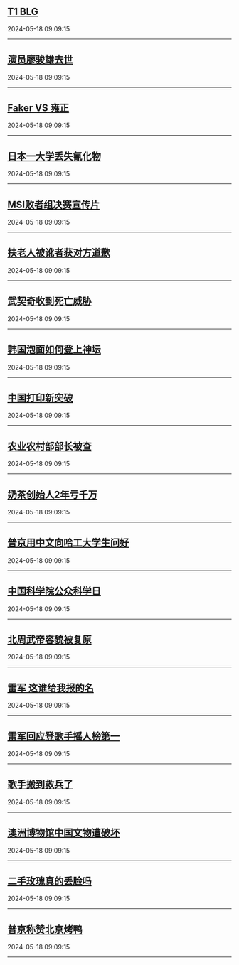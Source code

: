## [T1 BLG](https://search.bilibili.com/all?vt=36849326&keyword=T1+BLG&order=click)

2024-05-18 09:09:15

---
## [演员廖骏雄去世](https://search.bilibili.com/all?vt=36849326&keyword=%E6%BC%94%E5%91%98%E5%BB%96%E9%AA%8F%E9%9B%84%E5%8E%BB%E4%B8%96&order=click)

2024-05-18 09:09:15

---
## [Faker VS 雍正](https://search.bilibili.com/all?vt=36849326&keyword=Faker+VS+%E9%9B%8D%E6%AD%A3&order=click)

2024-05-18 09:09:15

---
## [日本一大学丢失氰化物](https://search.bilibili.com/all?vt=36849326&keyword=%E6%97%A5%E6%9C%AC%E4%B8%80%E5%A4%A7%E5%AD%A6%E4%B8%A2%E5%A4%B1%E6%B0%B0%E5%8C%96%E7%89%A9&order=click)

2024-05-18 09:09:15

---
## [MSI败者组决赛宣传片](https://search.bilibili.com/all?vt=36849326&keyword=MSI%E8%B4%A5%E8%80%85%E7%BB%84%E5%86%B3%E8%B5%9B%E5%AE%A3%E4%BC%A0%E7%89%87&order=click)

2024-05-18 09:09:15

---
## [扶老人被讹者获对方道歉](https://search.bilibili.com/all?vt=36849326&keyword=%E6%89%B6%E8%80%81%E4%BA%BA%E8%A2%AB%E8%AE%B9%E8%80%85%E8%8E%B7%E5%AF%B9%E6%96%B9%E9%81%93%E6%AD%89&order=click)

2024-05-18 09:09:15

---
## [武契奇收到死亡威胁](https://search.bilibili.com/all?vt=36849326&keyword=%E6%AD%A6%E5%A5%91%E5%A5%87%E6%94%B6%E5%88%B0%E6%AD%BB%E4%BA%A1%E5%A8%81%E8%83%81&order=click)

2024-05-18 09:09:15

---
## [韩国泡面如何登上神坛](https://search.bilibili.com/all?vt=36849326&keyword=%E9%9F%A9%E5%9B%BD%E6%B3%A1%E9%9D%A2%E5%A6%82%E4%BD%95%E7%99%BB%E4%B8%8A%E7%A5%9E%E5%9D%9B&order=click)

2024-05-18 09:09:15

---
## [中国打印新突破](https://search.bilibili.com/all?vt=36849326&keyword=%E4%B8%AD%E5%9B%BD%E6%89%93%E5%8D%B0%E6%96%B0%E7%AA%81%E7%A0%B4&order=click)

2024-05-18 09:09:15

---
## [农业农村部部长被查](https://search.bilibili.com/all?vt=36849326&keyword=%E5%86%9C%E4%B8%9A%E5%86%9C%E6%9D%91%E9%83%A8%E9%83%A8%E9%95%BF%E8%A2%AB%E6%9F%A5&order=click)

2024-05-18 09:09:15

---
## [奶茶创始人2年亏千万](https://search.bilibili.com/all?vt=36849326&keyword=%E5%A5%B6%E8%8C%B6%E5%88%9B%E5%A7%8B%E4%BA%BA2%E5%B9%B4%E4%BA%8F%E5%8D%83%E4%B8%87&order=click)

2024-05-18 09:09:15

---
## [普京用中文向哈工大学生问好](https://search.bilibili.com/all?vt=36849326&keyword=%E6%99%AE%E4%BA%AC%E7%94%A8%E4%B8%AD%E6%96%87%E5%90%91%E5%93%88%E5%B7%A5%E5%A4%A7%E5%AD%A6%E7%94%9F%E9%97%AE%E5%A5%BD&order=click)

2024-05-18 09:09:15

---
## [中国科学院公众科学日](https://search.bilibili.com/all?vt=36849326&keyword=%E4%B8%AD%E5%9B%BD%E7%A7%91%E5%AD%A6%E9%99%A2%E5%85%AC%E4%BC%97%E7%A7%91%E5%AD%A6%E6%97%A5&order=click)

2024-05-18 09:09:15

---
## [北周武帝容貌被复原](https://search.bilibili.com/all?vt=36849326&keyword=%E5%8C%97%E5%91%A8%E6%AD%A6%E5%B8%9D%E5%AE%B9%E8%B2%8C%E8%A2%AB%E5%A4%8D%E5%8E%9F&order=click)

2024-05-18 09:09:15

---
## [雷军 这谁给我报的名](https://search.bilibili.com/all?vt=36849326&keyword=%E9%9B%B7%E5%86%9B+%E8%BF%99%E8%B0%81%E7%BB%99%E6%88%91%E6%8A%A5%E7%9A%84%E5%90%8D&order=click)

2024-05-18 09:09:15

---
## [雷军回应登歌手摇人榜第一](https://search.bilibili.com/all?vt=36849326&keyword=%E9%9B%B7%E5%86%9B%E5%9B%9E%E5%BA%94%E7%99%BB%E6%AD%8C%E6%89%8B%E6%91%87%E4%BA%BA%E6%A6%9C%E7%AC%AC%E4%B8%80&order=click)

2024-05-18 09:09:15

---
## [歌手搬到救兵了](https://search.bilibili.com/all?vt=36849326&keyword=%E6%AD%8C%E6%89%8B%E6%90%AC%E5%88%B0%E6%95%91%E5%85%B5%E4%BA%86&order=click)

2024-05-18 09:09:15

---
## [澳洲博物馆中国文物遭破坏](https://search.bilibili.com/all?vt=36849326&keyword=%E6%BE%B3%E6%B4%B2%E5%8D%9A%E7%89%A9%E9%A6%86%E4%B8%AD%E5%9B%BD%E6%96%87%E7%89%A9%E9%81%AD%E7%A0%B4%E5%9D%8F&order=click)

2024-05-18 09:09:15

---
## [二手玫瑰真的丢脸吗](https://search.bilibili.com/all?vt=36849326&keyword=%E4%BA%8C%E6%89%8B%E7%8E%AB%E7%91%B0%E7%9C%9F%E7%9A%84%E4%B8%A2%E8%84%B8%E5%90%97&order=click)

2024-05-18 09:09:15

---
## [普京称赞北京烤鸭](https://search.bilibili.com/all?vt=36849326&keyword=%E6%99%AE%E4%BA%AC%E7%A7%B0%E8%B5%9E%E5%8C%97%E4%BA%AC%E7%83%A4%E9%B8%AD&order=click)

2024-05-18 09:09:15

---
